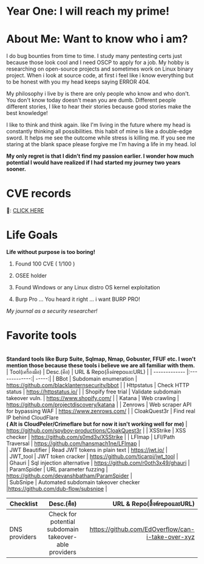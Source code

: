 <h1>Year One: I will reach my prime!</h1>


<h1>About Me: Want to know who i am?</h1>
<p>I do bug bounties from time to time. I study many pentesting certs just because those look cool and I need OSCP to apply for a job. My hobby is researching on open-source projects and sometimes work on Linux binary project. When i look at source code, at first i feel like i know everything but to be honest with you my head keeps saying ERROR 404.</p>

<p>My philosophy i live by is there are only people who know and who don't. You don't know today doesn't mean you are dumb. Different people different stories, I like to hear their stories because good stories make the best knowledge!</p>

I like to think and think again. like I'm living in the future where my head is constantly thinking all possibilities. this habit of mine is like a double-edge sword. It helps me see the outcome while stress is killing me. If you see me staring at the blank space please forgive me I'm having a life in my head. lol

<b>My only regret is that I didn’t find my passion earlier. I wonder how much potential I would have realized if I had started my journey two years sooner.</b>

<h1>CVE records</h1>

:file_folder:: [CLICK HERE](https://github.com/yamerooo123/CVE/tree/main)

<h1>Life Goals</h1>

**Life without purpose is too boring!**

1. Found 100 CVE ( 1/100 )
  
2. OSEE holder

3. Found Windows or any Linux distro OS kernel exploitation

4. Burp Pro ... You heard it right ... i want BURP PRO!


<i>My journal as a security researcher!</i><br />
<b><h1>Favorite tools</h1></b><br />
<b>Standard tools like Burp Suite, Sqlmap, Nmap, Gobuster, FFUF etc. I won't mention those because these tools i believe we are all familiar with them.</b><br />
| Tool(เครื่องมือ)        | Desc.(คือ)          | URL & Repo(ลิ้งค์repoและURL)  |
| ------------- |:-------------:| -----:|
| BBot      | Subdomain enumeration | https://github.com/blacklanternsecurity/bbot |
| Httpstatus      | Check HTTP status      |   https://httpstatus.io/ | 
| Shopify free trial | Validate subdomain takeover vuln.      |  https://www.shopify.com/ |
| Katana | Web crawling      | https://github.com/projectdiscovery/katana |
| Zenrows | Web scraper API for bypassing WAF      |  https://www.zenrows.com/ |
| CloakQuest3r | Find real IP behind CloudFlare <br /><b>( Alt is CloudPeler/Crimeflare but for now it isn't working well for me)</b>     |  https://github.com/spyboy-productions/CloakQuest3r |
| XSStrike | XSS checker      |  https://github.com/s0md3v/XSStrike |
| LFImap | LFI/Path Traversal      |  https://github.com/hansmach1ne/LFImap |<br />
| JWT Beautifier  | Read JWT tokens in plain text      |  https://jwt.io/ |<br />
| JWT_tool | JWT token cracker     |  https://github.com/ticarpi/jwt_tool |<br />
| Ghauri | Sql injection alternative  |  https://github.com/r0oth3x49/ghauri |<br />
| ParamSpider | URL parameter fuzzing  |  https://github.com/devanshbatham/ParamSpider |<br />
| SubSnipe | Automated subdomain takeover checker  |https://github.com/dub-flow/subsnipe |<br />






| Checklist        | Desc.(คือ)          | URL & Repo(ลิ้งค์repoและURL)  |
| ------------- |:-------------:| -----:|
| DNS providers      | Check for potential subdomain takeover-able providers      | https://github.com/EdOverflow/can-i-take-over-xyz   | 














